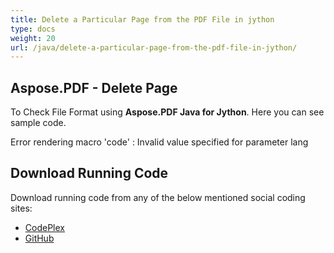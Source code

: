 ```yaml
---
title: Delete a Particular Page from the PDF File in jython
type: docs
weight: 20
url: /java/delete-a-particular-page-from-the-pdf-file-in-jython/
---
```


## **Aspose.PDF - Delete Page**
To Check File Format using **Aspose.PDF Java for Jython**. Here you can see sample code.

Error rendering macro 'code' : Invalid value specified for parameter lang
## **Download Running Code**
Download running code from any of the below mentioned social coding sites:

- [CodePlex](https://asposepdfjavajython.codeplex.com/releases)
- [GitHub](https://github.com/aspose-pdf/Aspose.PDF-for-Java/releases)
